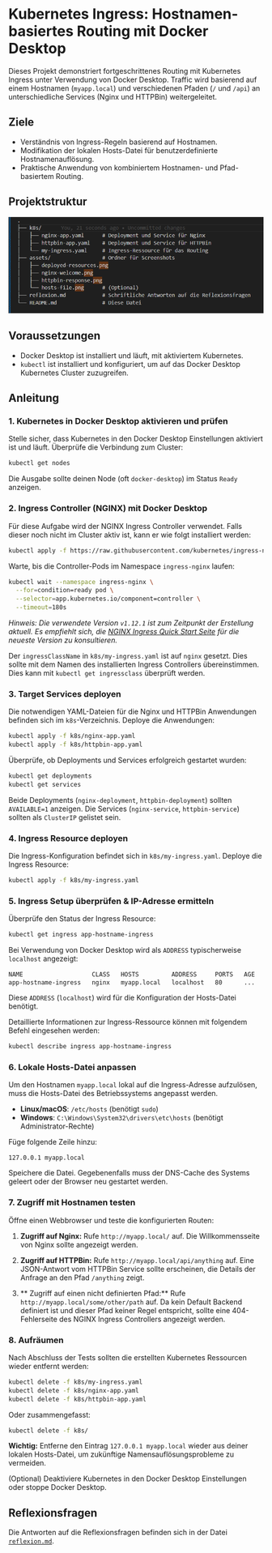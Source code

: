 
# Kubernetes Ingress: Hostnamen-basiertes Routing mit Docker Desktop

Dieses Projekt demonstriert fortgeschrittenes Routing mit Kubernetes Ingress unter Verwendung von Docker Desktop. Traffic wird basierend auf einem Hostnamen (`myapp.local`) und verschiedenen Pfaden (`/` und `/api`) an unterschiedliche Services (Nginx und HTTPBin) weitergeleitet.

## Ziele

*   Verständnis von Ingress-Regeln basierend auf Hostnamen.
*   Modifikation der lokalen Hosts-Datei für benutzerdefinierte Hostnamenauflösung.
*   Praktische Anwendung von kombiniertem Hostnamen- und Pfad-basiertem Routing.

## Projektstruktur

![alt text](image.png)

## Voraussetzungen

*   Docker Desktop ist installiert und läuft, mit aktiviertem Kubernetes.
*   `kubectl` ist installiert und konfiguriert, um auf das Docker Desktop Kubernetes Cluster zuzugreifen.

## Anleitung

### 1. Kubernetes in Docker Desktop aktivieren und prüfen

Stelle sicher, dass Kubernetes in den Docker Desktop Einstellungen aktiviert ist und läuft.
Überprüfe die Verbindung zum Cluster:
```bash
kubectl get nodes
```
Die Ausgabe sollte deinen Node (oft `docker-desktop`) im Status `Ready` anzeigen.

### 2. Ingress Controller (NGINX) mit Docker Desktop

Für diese Aufgabe wird der NGINX Ingress Controller verwendet. Falls dieser noch nicht im Cluster aktiv ist, kann er wie folgt installiert werden:
```bash
kubectl apply -f https://raw.githubusercontent.com/kubernetes/ingress-nginx/controller-v1.10.1/deploy/static/provider/cloud/deploy.yaml
```
Warte, bis die Controller-Pods im Namespace `ingress-nginx` laufen:
```bash
kubectl wait --namespace ingress-nginx \
  --for=condition=ready pod \
  --selector=app.kubernetes.io/component=controller \
  --timeout=180s
```
*Hinweis: Die verwendete Version `v1.12.1` ist zum Zeitpunkt der Erstellung aktuell. Es empfiehlt sich, die [NGINX Ingress Quick Start Seite](https://kubernetes.github.io/ingress-nginx/deploy/#quick-start) für die neueste Version zu konsultieren.*

Der `ingressClassName` in `k8s/my-ingress.yaml` ist auf `nginx` gesetzt. Dies sollte mit dem Namen des installierten Ingress Controllers übereinstimmen. Dies kann mit `kubectl get ingressclass` überprüft werden.

### 3. Target Services deployen

Die notwendigen YAML-Dateien für die Nginx und HTTPBin Anwendungen befinden sich im `k8s`-Verzeichnis.
Deploye die Anwendungen:
```bash
kubectl apply -f k8s/nginx-app.yaml
kubectl apply -f k8s/httpbin-app.yaml
```

Überprüfe, ob Deployments und Services erfolgreich gestartet wurden:
```bash
kubectl get deployments
kubectl get services
```
Beide Deployments (`nginx-deployment`, `httpbin-deployment`) sollten `AVAILABLE=1` anzeigen. Die Services (`nginx-service`, `httpbin-service`) sollten als `ClusterIP` gelistet sein.

### 4. Ingress Resource deployen

Die Ingress-Konfiguration befindet sich in `k8s/my-ingress.yaml`.
Deploye die Ingress Resource:
```bash
kubectl apply -f k8s/my-ingress.yaml
```

### 5. Ingress Setup überprüfen & IP-Adresse ermitteln

Überprüfe den Status der Ingress Resource:
```bash
kubectl get ingress app-hostname-ingress
```
Bei Verwendung von Docker Desktop wird als `ADDRESS` typischerweise `localhost` angezeigt:
```
NAME                   CLASS   HOSTS         ADDRESS     PORTS   AGE
app-hostname-ingress   nginx   myapp.local   localhost   80      ...
```
Diese `ADDRESS` (`localhost`) wird für die Konfiguration der Hosts-Datei benötigt.

Detaillierte Informationen zur Ingress-Ressource können mit folgendem Befehl eingesehen werden:
```bash
kubectl describe ingress app-hostname-ingress
```


### 6. Lokale Hosts-Datei anpassen

Um den Hostnamen `myapp.local` lokal auf die Ingress-Adresse aufzulösen, muss die Hosts-Datei des Betriebssystems angepasst werden.

*   **Linux/macOS**: `/etc/hosts` (benötigt `sudo`)
*   **Windows**: `C:\Windows\System32\drivers\etc\hosts` (benötigt Administrator-Rechte)

Füge folgende Zeile hinzu:
```
127.0.0.1 myapp.local
```
Speichere die Datei. Gegebenenfalls muss der DNS-Cache des Systems geleert oder der Browser neu gestartet werden.



### 7. Zugriff mit Hostnamen testen

Öffne einen Webbrowser und teste die konfigurierten Routen:

1.  **Zugriff auf Nginx:** Rufe `http://myapp.local/` auf.
    Die Willkommensseite von Nginx sollte angezeigt werden.

  

2.  **Zugriff auf HTTPBin:** Rufe `http://myapp.local/api/anything` auf.
    Eine JSON-Antwort vom HTTPBin Service sollte erscheinen, die Details der Anfrage an den Pfad `/anything` zeigt.

   

3.  ** Zugriff auf einen nicht definierten Pfad:** Rufe `http://myapp.local/some/other/path` auf.
    Da kein Default Backend definiert ist und dieser Pfad keiner Regel entspricht, sollte eine 404-Fehlerseite des NGINX Ingress Controllers angezeigt werden.

### 8. Aufräumen

Nach Abschluss der Tests sollten die erstellten Kubernetes Ressourcen wieder entfernt werden:
```bash
kubectl delete -f k8s/my-ingress.yaml
kubectl delete -f k8s/nginx-app.yaml
kubectl delete -f k8s/httpbin-app.yaml
```
Oder zusammengefasst:
```bash
kubectl delete -f k8s/
```

**Wichtig:** Entferne den Eintrag `127.0.0.1 myapp.local` wieder aus deiner lokalen Hosts-Datei, um zukünftige Namensauflösungsprobleme zu vermeiden.

(Optional) Deaktiviere Kubernetes in den Docker Desktop Einstellungen oder stoppe Docker Desktop.

## Reflexionsfragen

Die Antworten auf die Reflexionsfragen befinden sich in der Datei [`reflexion.md`](reflexion.md).
```
